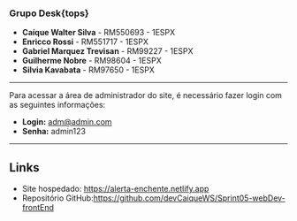 ### Grupo Desk{tops}
- **Caíque Walter Silva** - RM550693 - 1ESPX
- **Enricco Rossi** - RM551717 - 1ESPX
- **Gabriel Marquez Trevisan** - RM99227 - 1ESPX
- **Guilherme Nobre** - RM98604 - 1ESPX
- **Silvia Kavabata** - RM97650 - 1ESPX

---

Para acessar a área de administrador do site, é necessário fazer login com as seguintes informações:
- **Login:** adm@admin.com
- **Senha:** admin123

---

## Links


- Site hospedado: https://alerta-enchente.netlify.app
- Repositório GitHub:https://github.com/devCaiqueWS/Sprint05-webDev-frontEnd
